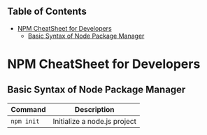 Table of Contents
---

- [NPM CheatSheet for Developers](#npm-cheatsheet-for-developers)
  - [Basic Syntax of Node Package Manager](#basic-syntax-of-node-package-manager)

# NPM CheatSheet for Developers

## Basic Syntax of Node Package Manager

| Command | Description |
| ------- | ----------- |
| `npm init` | Initialize a node.js project |


